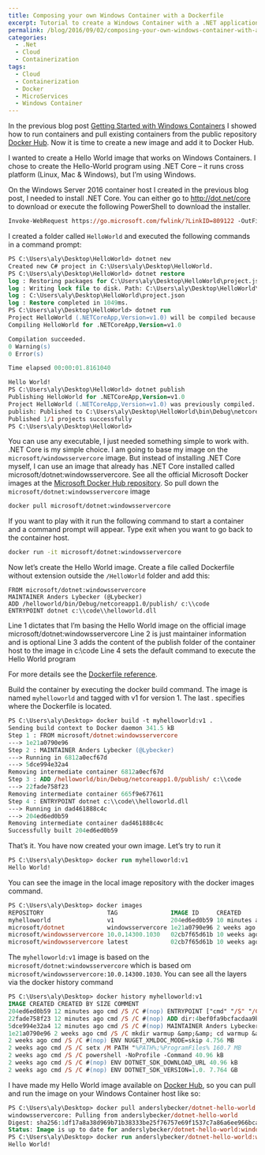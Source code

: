 ```yaml
---
title: Composing your own Windows Container with a Dockerfile
excerpt: Tutorial to create a Windows Container with a .NET application using Docker layers to compose upon existing Docker images
permalink: /blog/2016/09/02/composing-your-own-windows-container-with-a-dockerfile/
categories:
  - .Net
  - Cloud
  - Containerization
tags:
  - Cloud
  - Containerization
  - Docker
  - MicroServices
  - Windows Container
---
```

In the previous blog post [Getting Started with Windows Containers](/blog/2016/08/31/getting-started-with-windows-containers/) I showed how to run containers and pull existing containers from the public repository [Docker Hub](https://hub.docker.com/). Now it is time to create a new image and add it to Docker Hub.

I wanted to create a Hello World image that works on Windows Containers. I chose to create the Hello-World program using .NET Core – it runs cross platform (Linux, Mac & Windows), but I’m using Windows.

On the Windows Server 2016 container host I created in the previous blog post, I needed to install .NET Core. You can either go to <http://dot.net/core> to download or execute the following PowerShell to download the installer.

```ps
Invoke-WebRequest https://go.microsoft.com/fwlink/?LinkID=809122 -OutFile c:\dotnetinstall.exe
```

I created a folder called `HelloWorld` and executed the following commands in a command prompt:

```ps
PS C:\Users\aly\Desktop\HelloWorld> dotnet new
Created new C# project in C:\Users\aly\Desktop\HelloWorld.
PS C:\Users\aly\Desktop\HelloWorld> dotnet restore
log : Restoring packages for C:\Users\aly\Desktop\HelloWorld\project.json...
log : Writing lock file to disk. Path: C:\Users\aly\Desktop\HelloWorld\project.lock.json
log : C:\Users\aly\Desktop\HelloWorld\project.json
log : Restore completed in 1049ms.
PS C:\Users\aly\Desktop\HelloWorld> dotnet run
Project HelloWorld (.NETCoreApp,Version=v1.0) will be compiled because expected outputs are missing
Compiling HelloWorld for .NETCoreApp,Version=v1.0

Compilation succeeded.
0 Warning(s)
0 Error(s)

Time elapsed 00:00:01.8161040

Hello World!
PS C:\Users\aly\Desktop\HelloWorld> dotnet publish
Publishing HelloWorld for .NETCoreApp,Version=v1.0
Project HelloWorld (.NETCoreApp,Version=v1.0) was previously compiled. Skipping compilation.
publish: Published to C:\Users\aly\Desktop\HelloWorld\bin\Debug\netcoreapp1.0\publish
Published 1/1 projects successfully
PS C:\Users\aly\Desktop\HelloWorld>
```

You can use any executable, I just needed something simple to work with. .NET Core is my simple choice.
I am going to base my image on the `microsoft/windowsservercore` image. But instead of installing .NET Core myself, I can use an image that already has .NET Core installed called microsoft/dotnet:windowsservercore. See all the official Microsoft Docker images at the [Microsoft Docker Hub repository](https://hub.docker.com/r/microsoft/). So pull down the `microsoft/dotnet:windowsservercore` image

```bash
docker pull microsoft/dotnet:windowsservercore
```

If you want to play with it run the following command to start a container and a command prompt will appear. Type exit when you want to go back to the container host.

```bash
docker run -it microsoft/dotnet:windowsservercore
```

Now let’s create the Hello World image. Create a file called Dockerfile without extension outside the `/HelloWorld` folder and add this:

```docker
FROM microsoft/dotnet:windowsservercore
MAINTAINER Anders Lybecker (@Lybecker)
ADD /helloworld/bin/Debug/netcoreapp1.0/publish/ c:\\code
ENTRYPOINT dotnet c:\\code\\helloworld.dll
```

Line 1 dictates that I’m basing the Hello World image on the official image microsoft/dotnet:windowsservercore
Line 2 is just maintainer information and is optional
Line 3 adds the content of the publish folder of the container host to the image in c:\code
Line 4 sets the default command to execute the Hello World program

For more details see the [Dockerfile reference](https://docs.docker.com/engine/reference/builder/).

Build the container by executing the docker build command. The image is named `myhelloworld` and tagged with v1 for version 1. The last . specifies where the Dockerfile is located.

```ps
PS C:\Users\aly\Desktop> docker build -t myhelloworld:v1 .
Sending build context to Docker daemon 341.5 kB
Step 1 : FROM microsoft/dotnet:windowsservercore
---> 1e21a0790e96
Step 2 : MAINTAINER Anders Lybecker (@Lybecker)
---> Running in 6812a0ecf67d
---> 5dce994e32a4
Removing intermediate container 6812a0ecf67d
Step 3 : ADD /helloworld/bin/Debug/netcoreapp1.0/publish/ c:\\code
---> 22fade758f23
Removing intermediate container 665f9e677611
Step 4 : ENTRYPOINT dotnet c:\\code\\helloworld.dll
---> Running in dad461888c4c
---> 204ed6ed0b59
Removing intermediate container dad461888c4c
Successfully built 204ed6ed0b59
```

That’s it. You have now created your own image. Let’s try to run it

```ps
PS C:\Users\aly\Desktop> docker run myhelloworld:v1
Hello World!
```

You can see the image in the local image repository with the docker images command.

```ps
PS C:\Users\aly\Desktop> docker images
REPOSITORY                  TAG               IMAGE ID     CREATED        SIZE
myhelloworld                v1                204ed6ed0b59 10 minutes ago 8.111 GB
microsoft/dotnet            windowsservercore 1e21a0790e96 2 weeks ago    8.111 GB
microsoft/windowsservercore 10.0.14300.1030   02cb7f65d61b 10 weeks ago   7.764 GB
microsoft/windowsservercore latest            02cb7f65d61b 10 weeks ago   7.764 GB
```

The `myhelloworld:v1` image is based on the `microsoft/dotnet:windowsservercore` which is based om `microsoft/windowsservercore:10.0.14300.1030`. You can see all the layers via the docker history command

```ps
PS C:\Users\aly\Desktop> docker history myhelloworld:v1
IMAGE CREATED CREATED BY SIZE COMMENT
204ed6ed0b59 12 minutes ago cmd /S /C #(nop) ENTRYPOINT ["cmd" "/S" "/C" 46.58 kB
22fade758f23 12 minutes ago cmd /S /C #(nop) ADD dir:4bef0fa9bcfacdaa9bb8 40.96 kB
5dce994e32a4 12 minutes ago cmd /S /C #(nop) MAINTAINER Anders Lybecker 181.2 MB
1e21a0790e96 2 weeks ago cmd /S /C mkdir warmup &amp;&amp; cd warmup &amp; 40.96 kB
2 weeks ago cmd /S /C #(nop) ENV NUGET_XMLDOC_MODE=skip 4.756 MB
2 weeks ago cmd /S /C setx /M PATH "%PATH%;%ProgramFiles% 160.7 MB
2 weeks ago cmd /S /C powershell -NoProfile -Command 40.96 kB
2 weeks ago cmd /S /C #(nop) ENV DOTNET_SDK_DOWNLOAD_URL 40.96 kB
2 weeks ago cmd /S /C #(nop) ENV DOTNET_SDK_VERSION=1.0. 7.764 GB
```

I have made my Hello World image available on [Docker Hub](https://hub.docker.com/r/anderslybecker/), so you can pull and run the image on your Windows Container host like so:

```ps
PS C:\Users\aly\Desktop> docker pull anderslybecker/dotnet-hello-world:windowsservercore
windowsservercore: Pulling from anderslybecker/dotnet-hello-world
Digest: sha256:1df17a8a38d969b71b38333be25f76757e69f1537c7a86a6ee966bca87163464
Status: Image is up to date for anderslybecker/dotnet-hello-world:windowsservercore
PS C:\Users\aly\Desktop> docker run anderslybecker/dotnet-hello-world:windowsservercore
Hello World!
```
